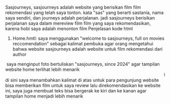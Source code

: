 Sasjourneys, sasjourneys adalah website yang berisikan film film rekomendasi yang telah saya tonton. kata "sas" yang berarti sastania, nama saya sendiri, dan journeys adalah perjalanan. jadi sasjourneys berisikan perjalanan saya dalam mereview film film yang saya rekomendasikan, karena hobi saya adalah menonton film
Penjelasan kode html
1. Home.hmtl:
   <title>welcome to sasjourneys, full on movies reccomendation</title>
   saya menggunakan "welcome to sasjourneys, full on movies reccomendation" sebagai kalimat pembuka agar orang mengetahui bahwa website sasjourneys adalah website untuk film rekomendasi dari author
<img src="https://i.pinimg.com/736x/eb/8f/d7/eb8fd71636179937a6718220f12713ff.jpg" class="foto1" alt="">
saya menginput foto bertuliskan "sasjourneys, since 2024" agar tampilan website home terlihat lebih menarik
    <marquee direction="left" direction="right">hope you enjoy my point of view of movies! you can email me at sastanianurul@gmail.com if you have movie reccomendation for me to review</marquee>
di sini saya menambahkan kalimat di atas untuk para pengunjung website bisa memberikan film untuk saya review lalu direkomendasikan ke website ini, saya juga membuat teks bisa bergerak ke kiri dan ke kanan agar tampilan home menjadi lebih menarik
